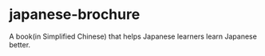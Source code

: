 # japanese-brochure

A book(in Simplified Chinese) that helps Japanese learners learn Japanese better.
